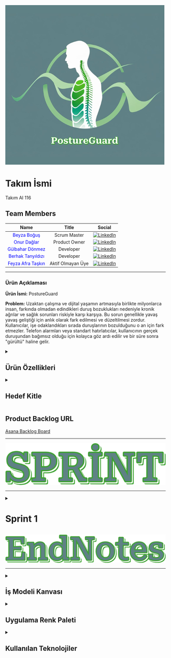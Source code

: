 ![PostureGuard](https://github.com/bogusbeyza/Postur_Analyzer_Test/blob/main/Project_Management_Files/General_Documents/LOGO.png)

# **Takım İsmi**

Takım AI 116

## Team Members

| Name | Title | Social |
|:-------:| :-----:| :--------:|
| <a href="https://github.com/bogusbeyza" style="text-decoration:none; color:blue;">Beyza Boğuş</a> | Scrum Master | [<img src="https://upload.wikimedia.org/wikipedia/commons/c/ca/LinkedIn_logo_initials.png" alt="LinkedIn" width="20"/>](https://www.linkedin.com/in/beyza-bo%C4%9Fu%C5%9F-b87577228) |
| <a href="https://github.com/OnurDaglar" style="text-decoration:none; color:blue;">Onur Dağlar</a> | Product Owner | [<img src="https://upload.wikimedia.org/wikipedia/commons/c/ca/LinkedIn_logo_initials.png" alt="LinkedIn" width="20"/>](https://www.linkedin.com/in/onur-daglar-462b58252/) |
| <a href="https://github.com/gulbahar-donmez" style="text-decoration:none; color:blue;">Gülbahar Dönmez</a> | Developer | [<img src="https://upload.wikimedia.org/wikipedia/commons/c/ca/LinkedIn_logo_initials.png" alt="LinkedIn" width="20"/>](https://www.linkedin.com/in/gulbahardonmez/) |
| <a href="https://github.com/BerhakTanyildizi" style="text-decoration:none; color:blue;">Berhak Tanyıldızı</a> | Developer | [<img src="https://upload.wikimedia.org/wikipedia/commons/c/ca/LinkedIn_logo_initials.png" alt="LinkedIn" width="20"/>](https://www.linkedin.com/in/mahmut-berhak-tany%C4%B1ld%C4%B1z%C4%B1-56bb10302/) |
| <a href="https://github.com/feyzaafrataskin" style="text-decoration:none; color:blue;">Feyza Afra Taşkın</a> | Aktif Olmayan Üye | [<img src="https://upload.wikimedia.org/wikipedia/commons/c/ca/LinkedIn_logo_initials.png" alt="LinkedIn" width="20"/>](https://www.linkedin.com/in/feyza-afra-ta%C5%9Fk%C4%B1n-5619aa258/) |

---

### Ürün Açıklaması

**Ürün İsmi:** PostureGuard

**Problem:** Uzaktan çalışma ve dijital yaşamın artmasıyla birlikte milyonlarca insan, farkında olmadan edindikleri duruş bozuklukları nedeniyle kronik ağrılar ve sağlık sorunları riskiyle karşı karşıya. Bu sorun genellikle yavaş yavaş geliştiği için anlık olarak fark edilmesi ve düzeltilmesi zordur. Kullanıcılar, işe odaklandıkları sırada duruşlarının bozulduğunu o an için fark etmezler. Telefon alarmları veya standart hatırlatıcılar, kullanıcının gerçek duruşundan bağımsız olduğu için kolayca göz ardı edilir ve bir süre sonra "gürültü" haline gelir.

<details>
<summary><h2>Ürün Özellikleri</h2></summary>
<br>
"PostureGuard", kullanıcının web kamerasını kullanarak gerçek zamanlı olarak duruşunu analiz eden bir web uygulamasıdır. Yapay zekâ destekli iskelet takibi ile başın öne eğilmesi, omuzların düşmesi gibi yaygın ergonomik hataları anında tespit eder ve kullanıcıyı nazik, görsel uyarılarla bilgilendirerek anında düzeltme yapmasını sağlar. Amacımız teşhis koymak değil, sağlıklı duruş alışkanlıkları kazandırmaktır. Kullanıcı verileri güvenli bir şekilde saklanarak kişiye özel duruş analizi raporları ve egzersiz programları sunulmaktadır.

**Sıkça Sorulan Sorular:** [SSS](https://github.com/bogusbeyza/Postur_Analyzer_Test/blob/main/Project_Management_Files/General_Documents/SSS.pdf)
</details>

<details>
<summary><h2>Hedef Kitle</h2></summary>
<br>
Gününün önemli bir kısmını masa başında bilgisayar karşısında geçiren kişiler:

*   Masa başı çalışan kurumsal profesyoneller.
*   Uzaktan çalışanlar (Home office).
*   Uzun saatler ders çalışan üniversite öğrencileri.
*   E-spor oyuncuları ve yayıncılar.

**Persona Dosyası:** [Personalar](https://github.com/bogusbeyza/Postur_Analyzer_Test/blob/main/Project_Management_Files/General_Documents/Personalar.pdf) 
</details>

## Product Backlog URL

[Asana Backlog Board](https://app.asana.com/1/1210679212645128/project/1210679513423891/list/1210679225424154)

---





![Sprints](https://github.com/bogusbeyza/Postur_Analyzer_Test/blob/main/Project_Management_Files/General_Documents/Github_Pages/Sprint.png)

---
<details>
  <summary><h1>Sprint 1</h1></summary>

  ---
<details>
    <summary><h2>Web Screenshots</h2></summary>

### Login Page
![Loginpage](https://github.com/bogusbeyza/Postur_Analyzer_Test/blob/main/Project_Management_Files/Sprint_1/Sprint_1_App_SS/Login_Page.png)

---
### Home Page
![Homepage](https://github.com/bogusbeyza/Postur_Analyzer_Test/blob/main/Project_Management_Files/Sprint_1/Sprint_1_App_SS/Home_Page.png)

---
### Analyzer Page
![Analyzpage](https://github.com/bogusbeyza/Postur_Analyzer_Test/blob/main/Project_Management_Files/Sprint_1/Sprint_1_App_SS/Analyz_Page.png)


---
### Signup Page
![Signuppage](https://github.com/bogusbeyza/Postur_Analyzer_Test/blob/main/Project_Management_Files/Sprint_1/Sprint_1_App_SS/Signup_Page.png)

---
### AboutUS Page
![Aboutuspage](https://github.com/bogusbeyza/Postur_Analyzer_Test/blob/main/Project_Management_Files/Sprint_1/Sprint_1_App_SS/About_Us_page.png)

---
### Contact Page
![Contactpage](https://github.com/bogusbeyza/Postur_Analyzer_Test/blob/main/Project_Management_Files/Sprint_1/Sprint_1_App_SS/contact_page.png)




   
</details>

---
  <details>
    <summary><h2>App Map</h2></summary>

![App Flowchart](https://github.com/bogusbeyza/Postur_Analyzer_Test/blob/main/Project_Management_Files/Sprint_1/Sprint_1_App_Map/App_Map.png)
   
  </details>

---
  <details>
    <summary><h2>Project Management</h2></summary>
    
![asana_1.1](https://github.com/bogusbeyza/Postur_Analyzer_Test/blob/main/Project_Management_Files/Sprint_1/Sprint_1_pm/Asana_1.1.png)
![asana_1.2](https://github.com/bogusbeyza/Postur_Analyzer_Test/blob/main/Project_Management_Files/Sprint_1/Sprint_1_pm/Asana_1.2.png)
![asana_1.3](https://github.com/bogusbeyza/Postur_Analyzer_Test/blob/main/Project_Management_Files/Sprint_1/Sprint_1_pm/Asana_1.3.png)
![asana_1.4](https://github.com/bogusbeyza/Postur_Analyzer_Test/blob/main/Project_Management_Files/Sprint_1/Sprint_1_pm/Asana_1.4.png)
   
  </details>

---
  <details>
    <summary><h2>Burndown Chart</h2></summary>

![Burndown Chart](https://github.com/bogusbeyza/Postur_Analyzer_Test/blob/main/Project_Management_Files/Sprint_1/Sprint_1_Burndown_Chart/Sprint_1_Burndown_Chart.png)


    
  </details>

---



- **Sprint Notları:**
   * UI/UX Tasarımı: Arayüz geliştirmeleri için modern ve dinamik bir yapı sunan _`Reactijs`_ kütüphanesinin kullanılmasına karar verildi.
   * Görev takibi, sprint planlaması ve genel proje yönetimi için _`Asana`_  aracı benimsendi.
   * Günlük scrum toplantıları ve diğer ekip görüşmeleri, takımın müsaitlik durumuna göre _`Google Meet`_  üzerinden gerçekleştirildi.

 
 
- **Sprint İçinde Tamamlanması Beklenen Puan:**
  * `100` Puan

- **Puan Tamamlama Mantığı:**
  * Toplamda `400` puanlık bir hedef belirlendi. Birinci sprintte, takım değişiklikleri ve fikrin benimsenmesi sürecinden dolayı `100` puan hedeflenmiştir ve tamamlanmıştır. İkinci sprintte, API ekleme ve entegrasyon çalışmalarına yoğunlaşılacağı için `150` puan hedeflenmiştir. Üçüncü sprintte ise kalan görevlerin tamamlanması, entegrasyon ve canlıya alma çalışmaları yapılacağından `150` puan hedefi konulmuştur.

  **Daily Scrum:** [Sprint 1 Daily Scrum](https://github.com/bogusbeyza/Postur_Analyzer_Test/tree/main/Project_Management_Files/Sprint_1/Sprint_1_Daily_Scrum)

- **Sprint Gözden Geçirilmesi:**
   * Proje takibi için Asana kullanıldı. Başlangıçta görevlere tarih girilmedi, ancak sprint sonunda Burndown Chart oluşturabilmek amacıyla tarihler toplu olarak eklendi.
   * Projenin ana fikri Beyza tarafından üretildi. Fikrin potansiyelini göstermek amacıyla, statik bir görsel üzerinde başarılı bir postür analizi denemesi gerçekleştirildi ve bu prototip üzerinden ilerleme kararı alındı.
   * Onur tarafından yapılan isim ve logo çalışmaları incelendi. Ekip tarafından ortak bir kararla projeye "PostureGuard" adı verildi ve sunulan katalog üzerinden logo seçimi yapıldı.
   * Berhak tarafından başlangıçta HTML ile bir arayüz tasarımı yapıldı. Projenin ihtiyaç duyduğu dinamik yapı göz önünde bulundurularak, geliştirmenin React ile devam etmesine karar verildi. 
   * Login, Home, Analyz, AboutUs ve Contact Page tasarımları Berhat tarafından yürütüldü.
   * Backend geliştirmeleri Gülbahar tarafından yürütüldü. Bu kapsamda, live_posture ve posture_analyzer adlarıyla hem canlı hem de statik görüntüden duruş analizi yapabilen iki farklı fonksiyon hazırlandı. Ayrıca, bir destek mail adresi kurarak uygulamanın 'İletişim' (Contact) bölümünü işlevsel hale getirildi.
   * Proje yönetimi ve dokümantasyon süreçlerini yürüten Beyza, ürün tanıtım dosyası, iş planı kanvası (yalın kanvas), Sıkça Sorulan Sorular, hedef kitle/persona dosyaları, burndown chart ve uygulama haritası gibi temel proje belgelerini hazırlayarak görev takibini Asana üzerinden gerçekleştirdi.
   * Geliştirme hedefi olarak, kullanıcıların duruş verilerinin veritabanında saklanması ve bu veriler analiz edilerek kişiye özel egzersiz tavsiyeleri sunulması kararlaştırıldı.
   * Ekibin yeni kurulmuş olmasına rağmen, kısa sürede önemli bir ilerleme kaydedildi ve genel olarak oldukça verimli bir sprint süreci geçirildiği değerlendirildi.
     

- **Sprint Gözden Geçirme Katılımcıları:**
    * `Beyza Boğuş, Gülbahar Dönmez, Onur Dağlar, Berhak Tanyıldızı`

- **Sprint Retrospektifi:**
   * Tüm ekip üyelerinin ikinci sprintte birlikte kod yazmasına karar verildi.
   * Frontend (React) ile Backend (Python) arasında veri alışverişini sağlayacak temel API endpoint'lerinin (örneğin, /start_analysis, /get_user_data) geliştirilmesine karar verildi.
   * Canlı analiz sırasında elde edilen önemli verilerin (örneğin, duruş bozukluğu sayısı, analiz süresi) kullanıcının profiline özel olarak veritabanına kaydedilmesi fonksiyonunun geliştirilmesine karar verildi. 
   * Frontend'in backend'deki analiz motoruyla anlık olarak konuşabilmesi için WebSocket veya benzeri bir teknolojinin araştırılıp entegre edilmesine karar verildi.
   * Duruş bozukluğu tespit edildiğinde kullanıcıyı uyaracak görsel elementlerin (örneğin, ekran çerçevesinin kırmızıya dönmesi, uyarı metni) eklenmesine karar verildi.
   * Bir önceki sprintten alınan dersle, bu sprintte görevlerin ve tamamlanma durumlarının Asana'ya günlük ve anlık olarak işlenmesine, böylece Burndown Chart'ın canlı bir şekilde takip edilmesine karar verildi.




</details>


![Endnotes](https://github.com/bogusbeyza/Postur_Analyzer_Test/blob/main/Project_Management_Files/General_Documents/Github_Pages/EndNotes.png)




-----------------


<details>
  <summary><h2>İş Modeli Kanvası </h2></summary>

  ![İş Modeli Kanvası](Project_Management_Files/General_Documents/İs_Modeli_Canvasi.pdf)  
  
</details>





<details>
  <summary><h2>Uygulama Renk Paleti </h2></summary>


| Color             | Hex                                                                              |
| ----------------- | -------------------------------------------------------------------------------- |
| Primary Color     | ![#7AB689](https://placehold.co/15x15/7AB689/7AB689.png) `#7AB689`                 |
| Light Color       | ![#AAD4AD](https://placehold.co/15x15/AAD4AD/AAD4AD.png) `#AAD4AD`                 |
| Lightest Color    | ![#F6FBF8](https://placehold.co/15x15/F6FBF8/F6FBF8.png) `#F6FBF8`                 |
| Dark Color        | ![#3EA232](https://placehold.co/15x15/3EA232/3EA232.png) `#3EA232`                 |
| Darkest Color     | ![#5F8185](https://placehold.co/15x15/5F8185/5F8185.png) `#5F8185`                 |


</details>



<details>
  <summary><h2>Kullanılan Teknolojiler </h2></summary>

  - [x] `Görüntü işleme`
  - [x] `MediaPipe`
  - [x] `OpenCV`
  - [x] `Google Gemini API`
  - [x] `PostgreSQL`
  - [x] `React.js`
  - [x] `CSS3`
  - [x] `Python`
  - [x] `JWT (JSON Web Tokens)`
  - [x] `Fernet`
  - [x] `Asana`
  - [x] `Google Meet`
</details>
